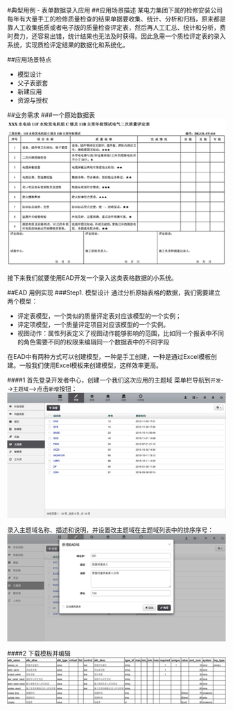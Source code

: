 #典型用例 - 表单数据录入应用
##应用场景描述
某电力集团下属的检修安装公司每年有大量手工的检修质量检查的结果单据要收集、统计、分析和归档，原来都是靠人工收集纸质或者电子版的质量检查评定表，然后再人工汇总、统计和分析，费时费力，还容易出错，统计结果也无法及时获得。因此急需一个质检评定表的录入系统，实现质检评定结果的数据化和系统化。

##应用场景特点
- 模型设计
- 父子表嵌套
- 新建应用
- 资源与授权

##业务需求
###一个原始数据表 
![image](../images/usecase/quality-check-table.png)

接下来我们就要使用EAD开发一个录入这类表格数据的小系统。

##EAD 用例实现
###Step1. 模型设计
通过分析原始表格的数据，我们需要建立两个模型：

- 评定表模型，一个类似的质量评定表对应该模型的一个实例；
- 评定项模型，一个质量评定项目对应该模型的一个实例。
- 视图动作：属性列表定义了视图动作能够影响的范围，比如同一个报表中不同的角色需要不同的权限来编辑同一个数据表中的不同字段

在EAD中有两种方式可以创建模型，一种是手工创建，一种是通过Excel模板创建。一般我们使用Excel模板来创建模型，这样效率更高。

####1 首先登录开发者中心，创建一个我们这次应用的主题域
菜单栏导航到`开发`-->`主题域`-->点击`新增`按钮：
![image](../images/usecase/UC01-01.png)

录入主题域名称、描述和说明，并设置改主题域在主题域列表中的排序序号：
![image](../images/usecase/UC01-02.png)

####2 下载模板并编辑
![image](../images/usecase/quality-check-model.png)








